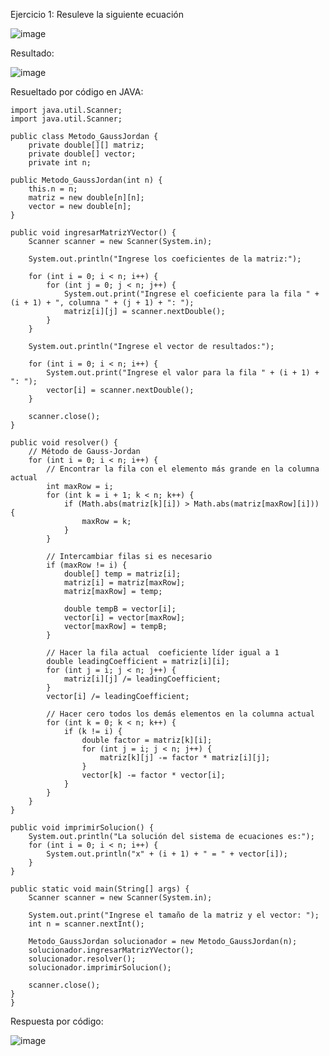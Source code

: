 Ejercicio 1: Resuleve la siguiente ecuación

![image](https://github.com/Jorge11Romero/M-todos-Num-ricos/assets/147437900/1cf11f74-3ef6-4983-986b-0072eb64c349)


Resultado:

![image](https://github.com/Jorge11Romero/M-todos-Num-ricos/assets/147437900/264d5812-deb6-440a-84e1-d59a0813fd76)

Resueltado por código en JAVA:

    import java.util.Scanner;
    import java.util.Scanner;
    
    public class Metodo_GaussJordan {
        private double[][] matriz;
        private double[] vector;
        private int n;
    
    public Metodo_GaussJordan(int n) {
        this.n = n;
        matriz = new double[n][n];
        vector = new double[n];
    }
    
    public void ingresarMatrizYVector() {
        Scanner scanner = new Scanner(System.in);
    
        System.out.println("Ingrese los coeficientes de la matriz:");
    
        for (int i = 0; i < n; i++) {
            for (int j = 0; j < n; j++) {
                System.out.print("Ingrese el coeficiente para la fila " + (i + 1) + ", columna " + (j + 1) + ": ");
                matriz[i][j] = scanner.nextDouble();
            }
        }
    
        System.out.println("Ingrese el vector de resultados:");
    
        for (int i = 0; i < n; i++) {
            System.out.print("Ingrese el valor para la fila " + (i + 1) + ": ");
            vector[i] = scanner.nextDouble();
        }
    
        scanner.close();
    }
    
    public void resolver() {
        // Método de Gauss-Jordan
        for (int i = 0; i < n; i++) {
            // Encontrar la fila con el elemento más grande en la columna actual
            int maxRow = i;
            for (int k = i + 1; k < n; k++) {
                if (Math.abs(matriz[k][i]) > Math.abs(matriz[maxRow][i])) {
                    maxRow = k;
                }
            }
            
            // Intercambiar filas si es necesario
            if (maxRow != i) {
                double[] temp = matriz[i];
                matriz[i] = matriz[maxRow];
                matriz[maxRow] = temp;
    
                double tempB = vector[i];
                vector[i] = vector[maxRow];
                vector[maxRow] = tempB;
            }
    
            // Hacer la fila actual  coeficiente líder igual a 1
            double leadingCoefficient = matriz[i][i];
            for (int j = i; j < n; j++) {
                matriz[i][j] /= leadingCoefficient;
            }
            vector[i] /= leadingCoefficient;
    
            // Hacer cero todos los demás elementos en la columna actual
            for (int k = 0; k < n; k++) {
                if (k != i) {
                    double factor = matriz[k][i];
                    for (int j = i; j < n; j++) {
                        matriz[k][j] -= factor * matriz[i][j];
                    }
                    vector[k] -= factor * vector[i];
                }
            }
        }
    }
    
    public void imprimirSolucion() {
        System.out.println("La solución del sistema de ecuaciones es:");
        for (int i = 0; i < n; i++) {
            System.out.println("x" + (i + 1) + " = " + vector[i]);
        }
    }
    
    public static void main(String[] args) {
        Scanner scanner = new Scanner(System.in);
    
        System.out.print("Ingrese el tamaño de la matriz y el vector: ");
        int n = scanner.nextInt();
    
        Metodo_GaussJordan solucionador = new Metodo_GaussJordan(n);
        solucionador.ingresarMatrizYVector();
        solucionador.resolver();
        solucionador.imprimirSolucion();
    
        scanner.close();
    }
    }
Respuesta por código:

![image](https://github.com/Jorge11Romero/M-todos-Num-ricos/assets/147437900/82d557ea-de1a-4510-a4ed-250e633be3c7)


